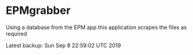 # EPMgrabber
Using a database from the EPM app this application scrapes the files as required


Latest backup: Sun Sep 8 22:59:02 UTC 2019

